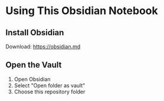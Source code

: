 # Using This Obsidian Notebook

## Install Obsidian
Download: https://obsidian.md

## Open the Vault
1. Open Obsidian
2. Select "Open folder as vault"
3. Choose this repository folder
